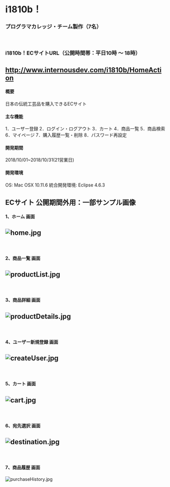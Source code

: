 # i1810b！  
### プログラマカレッジ・チーム製作（7名）  
　  
### i1810b！ECサイトURL（公開時間帯：平日10時 ～ 18時）  
##  http://www.internousdev.com/i1810b/HomeAction

#### 概要
日本の伝統工芸品を購入できるECサイト

#### 主な機能
1．ユーザー登録
2．ログイン・ログアウト
3．カート
4．商品一覧
5．商品検索
6．マイページ
7．購入履歴一覧・削除
8．パスワード再設定

#### 開発期間
2018/10/01~2018/10/31(21営業日)

#### 開発環境
OS: Mac OSX 10.11.6
統合開発環境: Eclipse 4.6.3
　  
## ECサイト 公開期間外用：一部サンプル画像   
#### 1、ホーム 画面  
![home.jpg](https://github.com/y-sugiyama654/teamProject/blob/images/images/home.jpg)  
-----------
　  
#### 2、商品一覧 画面  
![productList.jpg](https://github.com/y-sugiyama654/teamProject/blob/images/images/productList.jpg)  
-----------
　  
#### 3、商品詳細 画面  
![productDetails.jpg](https://github.com/y-sugiyama654/teamProject/blob/images/images/productDetails.jpg)
-----------
　  
#### 4、ユーザー新規登録 画面  
![createUser.jpg](https://github.com/y-sugiyama654/teamProject/blob/images/images/createUser.jpg)
-----------
　  
#### 5、カート 画面
![cart.jpg](https://github.com/y-sugiyama654/teamProject/blob/images/images/cart.jpg)
-----------
　  
#### 6、宛先選択 画面
![destination.jpg](https://github.com/y-sugiyama654/teamProject/blob/images/images/destination.jpg)
-----------
　  
#### 7、商品履歴 画面
![purchaseHistory.jpg](https://github.com/y-sugiyama654/teamProject/blob/images/images/purchaseHistory.jpg)

